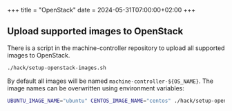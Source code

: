 +++
title = "OpenStack"
date = 2024-05-31T07:00:00+02:00
+++

## Upload supported images to OpenStack

There is a script in the machine-controller repository to upload all supported
images to OpenStack.

```bash
./hack/setup-openstack-images.sh
```

By default all images will be named `machine-controller-${OS_NAME}`. The image
names can be overwritten using environment variables:

```bash
UBUNTU_IMAGE_NAME="ubuntu" CENTOS_IMAGE_NAME="centos" ./hack/setup-openstack-images.sh
```
